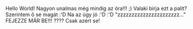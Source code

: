 Hello World!
Nagyon unalmas még mindig az óra!!! ;)
Valaki bírja ezt a palit?
Szerintem ő se magát :'D
Na az úgy jó :'D :'D
"zzzzzzzzzzzzzzzzzzzzzz..."
FEJEZZE MÁR BE!!!
????
Csak azért se!
